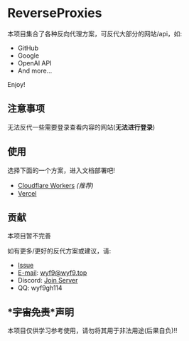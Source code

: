 # ReverseProxies

本项目集合了各种反向代理方案，可反代大部分的网站/api，如:

- GitHub
- Google
- OpenAI API
- And more...

Enjoy!

## 注意事项

无法反代一些需要登录查看内容的网站(**无法进行登录**)

## 使用

选择下面的一个方案，进入文档部署吧!

- [Cloudflare Workers](/doc/cfworker.md) *(推荐)*
- [Vercel](/doc/vercel.md)

## 贡献

本项目暂不完善

如有更多/更好的反代方案或建议，请:

- [Issue](https://github.com/wyf9/reverse-proxies/issues/new)
- [E-mail](mailto:wyf9@wyf9.top): wyf9@wyf9.top
- Discord: [Join Server](https://discord.gg/J4cXKKctcP)
- QQ: wyf9gh114

## *~~宇宙免责~~*声明

本项目仅供学习参考使用，请勿将其用于非法用途(后果自负)!!